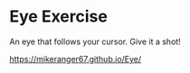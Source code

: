# Eye Exercise

An eye that follows your cursor. Give it a shot!

https://mikeranger67.github.io/Eye/
